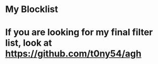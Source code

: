 # My Blocklist
# If you are looking for my final filter list, look at https://github.com/t0ny54/agh
